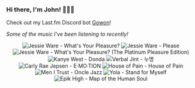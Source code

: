### Hi there, I'm John! 🏄🏻‍♂️

Check out my Last.fm Discord bot [Gowon](http://gowon.ca)!

_Some of the music I've been listening to recently!_


<!-- lastfm -->
<p align="center"><img src="https://lastfm.freetls.fastly.net/i/u/64s/1efdf5b6ba52459efb7a4a3f60b0d2a8.jpg" title="Jessie Ware - What's Your Pleasure?"> <img src="https://lastfm.freetls.fastly.net/i/u/64s/7479b651889525b577b2d793cc9f6636.jpg" title="Jessie Ware - Please"> <img src="https://lastfm.freetls.fastly.net/i/u/64s/86e165926623af0b9c45ea8b58fb5efc.jpg" title="Jessie Ware - What's Your Pleasure? (The Platinum Pleasure Edition)"> <img src="https://lastfm.freetls.fastly.net/i/u/64s/32f2b94ebebb2742709006790b9209b9.png" title="Kanye West - Donda"> <img src="https://lastfm.freetls.fastly.net/i/u/64s/0889d78948702f56f7f5762394c57c74.png" title="Verbal Jint - 누명"> <img src="https://lastfm.freetls.fastly.net/i/u/64s/fec9b0cbbeeb4e47c1f8457d75da5595.png" title="Carly Rae Jepsen - E·MO·TION"> <img src="https://lastfm.freetls.fastly.net/i/u/64s/63418a4ffc590e3f2efee5db1f25db43.jpg" title="House of Pain - House of Pain"> <img src="https://lastfm.freetls.fastly.net/i/u/64s/e4c84efa4965da3dc4c1a40c40afe389.png" title="Men I Trust - Oncle Jazz"> <img src="https://lastfm.freetls.fastly.net/i/u/64s/afee6025668b21a38c66de6d15b4e543.jpg" title="Yola - Stand for Myself"> <img src="https://lastfm.freetls.fastly.net/i/u/64s/5db8d306165743ffabbb1c0b1bfd6276.png" title="Epik High - Map of the Human Soul"> </p>
